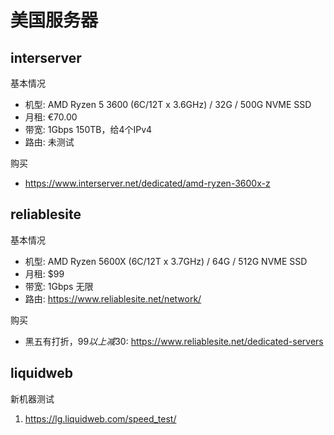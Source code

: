 # 美国服务器

## interserver

基本情况

* 机型: AMD Ryzen 5 3600 (6C/12T x 3.6GHz) / 32G / 500G NVME SSD
* 月租: €70.00
* 带宽: 1Gbps 150TB，给4个IPv4
* 路由: 未测试

购买

* https://www.interserver.net/dedicated/amd-ryzen-3600x-z

## reliablesite

基本情况

* 机型: AMD Ryzen 5600X (6C/12T x 3.7GHz) / 64G / 512G NVME SSD
* 月租: $99
* 带宽: 1Gbps 无限
* 路由: https://www.reliablesite.net/network/

购买

* 黑五有打折，$99以上减$30: https://www.reliablesite.net/dedicated-servers

## liquidweb

新机器测试

1. https://lg.liquidweb.com/speed_test/
